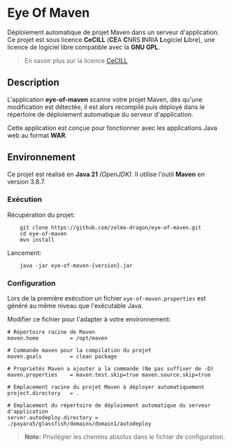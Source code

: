 # Eye Of Maven

Déploiement automatique de projet Maven dans un serveur d'application.
Ce projet est sous licence **CeCILL** (**CE**A **C**NRS **I**NRIA **L**ogiciel **L**ibre),
une licence de logiciel libre compatible avec la **GNU GPL**.

> En savoir plus sur la licence [CeCILL](http://cecill.info/index.fr.html)

## Description

L'application **eye-of-maven** scanne votre projet Maven, 
dès qu'une modification est détectée, 
il est alors recompilé puis déployé dans le répertoire de déploiement automatique du serveur d'application.

Cette application est conçue pour fonctionner avec les applications Java web au format **WAR**.

## Environnement

Ce projet est réalisé en **Java 21** *(OpenJDK)*.
Il utilise l'outil **Maven** en version 3.8.7.

### Exécution

Récupération du projet:
~~~
    git clone https://github.com/zelmo-dragon/eye-of-maven.git
    cd eye-of-maven
    mvn install
~~~

Lancement:
~~~
    java -jar eye-of-maven-{version}.jar
~~~

### Configuration

Lors de la première exécution un fichier `eye-of-maven.properties` est généré au même niveau que l'exécutable Java.

Modifier ce fichier pour l'adapter à votre environnement:
~~~
# Répertoire racine de Maven
maven.home          = /opt/maven

# Commande maven pour la compilation du projet
maven.goals         = clean package

# Propriétés Maven a ajouter a la commande (Ne pas suffixer de -D)
maven.properties    = maven.test.skip=true maven.source.skip=true

# Emplacement racine du projet Maven à déployer automatiquement
project.directory   = .

# Emplacement du répertoire de déploiement automatique du serveur d'application
server.autodeploy.directory = ./payara5/glassfish/domains/domain1/autodeploy
~~~

> **Note:**
> Privilégier les chemins absolus dans le fichier de configuration.
